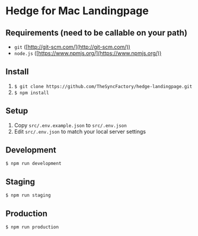 Hedge for Mac Landingpage
===========================

Requirements (need to be callable on your path)
-----------------------------------------------------
* `git` ([http://git-scm.com/](http://git-scm.com/))
* `node.js` ([https://www.npmjs.org/](https://www.npmjs.org/))

Install
-------
1. `$ git clone https://github.com/TheSyncFactory/hedge-landingpage.git`
2. `$ npm install`

Setup
-----
1. Copy `src/.env.example.json` to `src/.env.json`
2. Edit `src/.env.json` to match your local server settings

Development
-----------
`$ npm run development`

Staging
----------
`$ npm run staging`

Production
----------
`$ npm run production`
